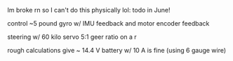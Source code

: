 Im broke rn so I can't do this physically lol: todo in June!

control ~5 pound gyro w/ IMU feedback and motor encoder feedback

steering w/ 60 kilo servo 
5:1 geer ratio on a r

rough calculations give ~ 14.4 V battery w/ 10 A is fine (using 6 gauge wire)